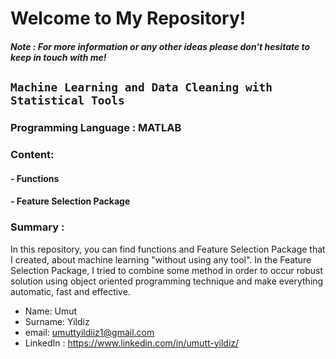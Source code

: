 # Welcome to My Repository!
##### Note : For more information or any other ideas please don't hesitate to keep in touch with me!
## `Machine Learning and Data Cleaning with Statistical Tools`

### Programming Language : MATLAB

### Content:
#### - Functions
#### - Feature Selection Package

### Summary : 
In this repository, you can find functions and Feature Selection Package that I created, about machine learning "without using any tool". In the Feature Selection Package, I tried to combine some method in order to occur robust solution using object oriented programming technique and make everything automatic, fast and effective.

- Name: Umut
- Surname: Yildiz
- email: umuttyildiiz1@gmail.com
- LinkedIn : https://www.linkedin.com/in/umutt-yildiz/
